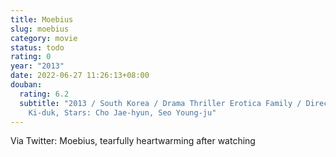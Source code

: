 ```yaml
---
title: Moebius
slug: moebius
category: movie
status: todo
rating: 0
year: "2013"
date: 2022-06-27 11:26:13+08:00
douban:
  rating: 6.2
  subtitle: "2013 / South Korea / Drama Thriller Erotica Family / Directed by Kim
    Ki-duk, Stars: Cho Jae-hyun, Seo Young-ju"
---
```


Via Twitter: Moebius, tearfully heartwarming after watching
